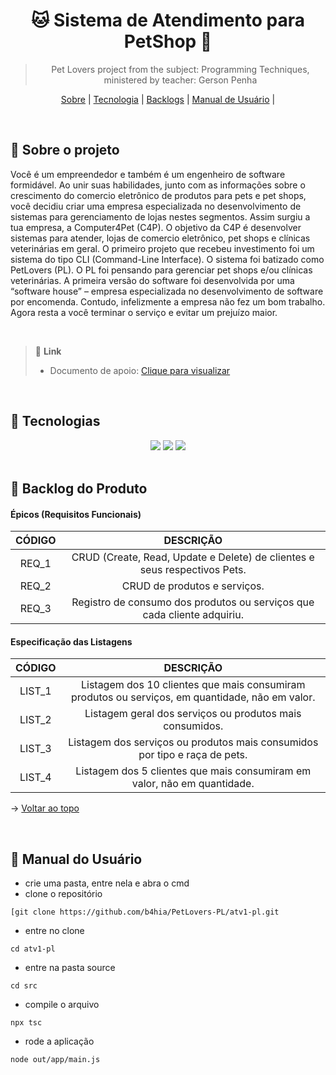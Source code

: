 
<div align="center" id=topo>

<h1> 🐱 Sistema de Atendimento para PetShop 🐶 </h1> 
  
> Pet Lovers project from the subject: Programming Techniques, ministered by teacher: Gerson Penha

<p>
    <a href="#sobre">Sobre</a> | 
    <a href="#tec">Tecnologia</a> | 
    <a href="#backlog">Backlogs</a> | 
    <a href="#manual">Manual de Usuário</a> |
</p>

</div>

<br>

<span id="sobre">

## :pushpin: Sobre o projeto
 Você é um empreendedor e também é um engenheiro de software formidável. Ao unir suas habilidades, junto com as informações sobre o crescimento do comercio eletrônico de produtos para pets e pet shops, você decidiu criar uma empresa especializada no desenvolvimento de sistemas para gerenciamento de lojas nestes segmentos. 
 Assim surgiu a tua empresa, a Computer4Pet (C4P). O objetivo da C4P é desenvolver sistemas para atender, lojas de comercio eletrônico, pet shops e clínicas veterinárias em geral. O primeiro projeto que recebeu investimento foi um sistema do tipo CLI (Command-Line Interface). O sistema foi batizado como PetLovers (PL). O PL foi pensando para gerenciar pet shops e/ou clínicas veterinárias. A primeira versão do software foi desenvolvida por uma “software house” – empresa especializada no desenvolvimento de software por encomenda. Contudo, infelizmente a empresa não fez um bom trabalho. Agora resta a você terminar o serviço e evitar um prejuízo maior.

 
<br>

> 🔗 **Link** <br>
> - Documento de apoio: [Clique para visualizar](https://github.com/b4hia/PetLovers-PL/tree/main/documents/9995766/atvi-pl.pdf)
    
<br>

<span id="tec">

## 🔌 Tecnologias

<div align="center">
<img src="https://img.shields.io/badge/Node.js-339933?style=for-the-badge&logo=nodedotjs&logoColor=white"/>
<img src="https://img.shields.io/badge/JavaScript-323330?style=for-the-badge&logo=javascript&logoColor=F7DF1E"/>
<img src="https://img.shields.io/badge/TypeScript-007ACC?style=for-the-badge&logo=typescript&logoColor=white"/>
</div>

<br>

<span id="backlog">

## 🌱 Backlog do Produto  

 #### Épicos (Requisitos Funcionais) 
| CÓDIGO | DESCRIÇÃO |
|:------:|:----------:|
|   REQ_1  | CRUD (Create, Read, Update e Delete) de clientes e seus respectivos Pets. 
|   REQ_2  | CRUD de produtos e serviços.
|   REQ_3  | Registro de consumo dos produtos ou serviços que cada cliente adquiriu. 

 #### Especificação das Listagens
| CÓDIGO | DESCRIÇÃO |
|:------:|:----------:|
|   LIST_1    | Listagem dos 10 clientes que mais consumiram produtos ou serviços, em quantidade, não em valor.
|   LIST_2    | Listagem geral dos serviços ou produtos mais consumidos.
|   LIST_3    | Listagem dos serviços ou produtos mais consumidos por tipo e raça de pets.
|   LIST_4    | Listagem dos 5 clientes que mais consumiram em valor, não em quantidade.


→ [Voltar ao topo](#topo)

<br>

<span id="manual">

## :scroll: Manual do Usuário

- crie uma pasta, entre nela e abra o cmd
- clone o repositório
~~~
[git clone https://github.com/b4hia/PetLovers-PL/atv1-pl.git 
~~~
    
- entre no clone 
~~~
cd atv1-pl
~~~

- entre na pasta source 
~~~
cd src
~~~

- compile o arquivo
~~~
npx tsc
~~~

- rode a aplicação
~~~   
node out/app/main.js
~~~
